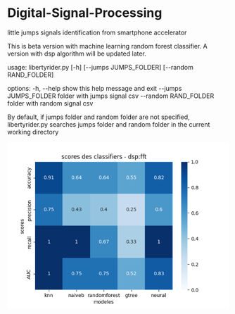 # Digital-Signal-Processing
little jumps signals identification from smartphone accelerator


This is beta version with machine learning random forest classifier.
A version with dsp algorithm will be updated later.

usage: libertyrider.py [-h] [--jumps JUMPS_FOLDER] [--random RAND_FOLDER]

options:
  -h, --help            show this help message and exit
  --jumps JUMPS_FOLDER  folder with jumps signal csv
  --random RAND_FOLDER  folder with random signal csv
  
  By default, if jumps folder and random folder are not specified, libertyrider.py searches jumps folder and random folder in the current working directory

<img src=26.02_synthese_fft.png>
